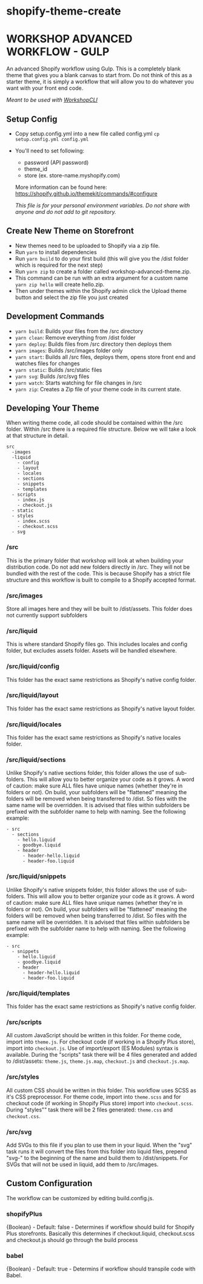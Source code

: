 # shopify-theme-create
# WORKSHOP ADVANCED WORKFLOW - GULP

An advanced Shopify workflow using Gulp. This is a completely blank theme that gives you a blank canvas to start from. Do not think of this as a starter theme, it is simply a workflow that will allow you to do whatever you want with your front end code.

*Meant to be used with [WorkshopCLI](https://github.com/WorkshopCLI/workshop-cli)*

## Setup Config

- Copy setup.config.yml into a new file called config.yml `cp setup.config.yml config.yml`
- You'll need to set following:
  - password (API password)
  - theme_id
  - store (ex. store-name.myshopify.com)

  More information can be found here: https://shopify.github.io/themekit/commands/#configure

  *This file is for your personal environment variables. Do not share with anyone and do not add to git repository.*

## Create New Theme on Storefront

- New themes need to be uploaded to Shopify via a zip file.
- Run `yarn` to install dependencies
- Run `yarn build` to do your first build (this will give you the /dist folder which is required for the next step)
- Run `yarn zip` to create a folder called workshop-advanced-theme.zip.
- This command can be run with an extra argument for a custom name `yarn zip hello` will create hello.zip.
- Then under themes within the Shopify admin click the Upload theme button and select the zip file you just created

## Development Commands

- `yarn build`: Builds your files from the /src directory
- `yarn clean`: Remove everything from /dist folder
- `yarn deploy`: Builds files from /src directory then deploys them
- `yarn images`: Builds /src/images folder only
- `yarn start`: Builds all /src files, deploys them, opens store front end and watches files for changes
- `yarn static`: Builds /src/static files
- `yarn svg`: Builds /src/svg files
- `yarn watch`: Starts watching for file changes in /src
- `yarn zip`: Creates a Zip file of your theme code in its current state.

## Developing Your Theme

When writing theme code, all code should be contained within the /src folder. Within /src there is a required file structure. Below we will take a look at that structure in detail.

```
src
  -images
  -liquid
    - config
    - layout
    - locales
    - sections
    - snippets
    - templates
  - scripts
    - index.js
    - checkout.js
  - static
  - styles
    - index.scss
    - checkout.scss
  - svg
```

### /src

This is the primary folder that workshop will look at when building your distribution code. Do not add new folders directly in /src. They will not be bundled with the rest of the code. This is because Shopify has a strict file structure and this workflow is built to compile to a Shopify accepted format.

### /src/images

Store all images here and they will be built to /dist/assets. This folder does not currently support subfolders

### /src/liquid

This is where standard Shopify files go. This includes locales and config folder, but excludes assets folder. Assets will be handled elsewhere.

### /src/liquid/config

This folder has the exact same restrictions as Shopify's native config folder.

### /src/liquid/layout

This folder has the exact same restrictions as Shopify's native layout folder.

### /src/liquid/locales

This folder has the exact same restrictions as Shopify's native locales folder.


### /src/liquid/sections

Unlike Shopify's native sections folder, this folder allows the use of sub-folders. This will allow you to better organize your code as it grows. A word of caution: make sure ALL files have unique names (whether they're in folders or not). On build, your subfolders will be "flattened" meaning the folders will be removed when being transferred to /dist. So files with the same name will be overridden. It is advised that files within subfolders be prefixed with the subfolder name to help with naming. See the following example:

```
- src
  - sections
    - hello.liquid
    - goodbye.liquid
    - header
      - header-hello.liquid
      - header-foo.liquid
```

### /src/liquid/snippets

Unlike Shopify's native snippets folder, this folder allows the use of sub-folders. This will allow you to better organize your code as it grows. A word of caution: make sure ALL files have unique names (whether they're in folders or not). On build, your subfolders will be "flattened" meaning the folders will be removed when being transferred to /dist. So files with the same name will be overridden. It is advised that files within subfolders be prefixed with the subfolder name to help with naming. See the following example:

```
- src
  - snippets
    - hello.liquid
    - goodbye.liquid
    - header
      - header-hello.liquid
      - header-foo.liquid
```

### /src/liquid/templates

This folder has the exact same restrictions as Shopify's native config folder.

### /src/scripts

All custom JavaScript should be written in this folder. For theme code, import into `theme.js`. For checkout code (if working in a Shopify Plus store), import into `checkout.js`. Use of import/export (ES Modules) syntax is available. During the "scripts" task there will be 4 files generated and added to /dist/assets: `theme.js`, `theme.js.map`, `checkout.js` and `checkout.js.map`.

### /src/styles

All custom CSS should be written in this folder. This workflow uses SCSS as it's CSS preprocessor. For theme code, import into `theme.scss` and for checkout code (if working in Shopify Plus store) import into `checkout.scss`. During "styles"" task there will be 2 files generated: `theme.css` and `checkout.css`.

### /src/svg

Add SVGs to this file if you plan to use them in your liquid. When the "svg" task runs it will convert the files from this folder into liquid files, prepend "svg-" to the beginning of the name and build them to /dist/snippets. For SVGs that will not be used in liquid, add them to /src/images.

## Custom Configuration

The workflow can be customized by editing build.config.js.

### shopifyPlus

{Boolean} - Default: false - Determines if workflow should build for Shopify Plus storefronts. Basically this determines if checkout.liquid, checkout.scss and checkout.js should go through the build process

### babel

{Boolean} - Default: true - Determins if workflow should transpile code with Babel.
 